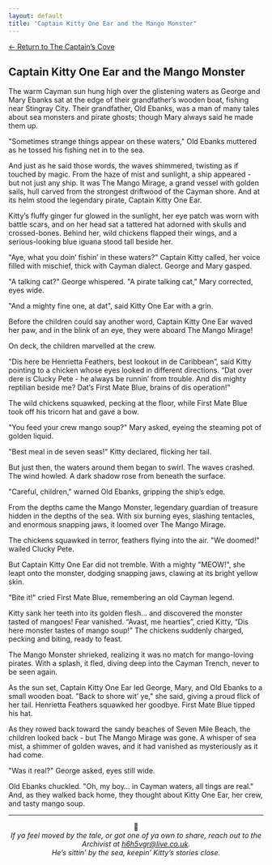 ```yaml
---
layout: default
title: "Captain Kitty One Ear and the Mango Monster"
---
```

[← Return to The Captain’s Cove](index)

## Captain Kitty One Ear and the Mango Monster

The warm Cayman sun hung high over the glistening waters as George and Mary Ebanks sat at the edge of their grandfather’s wooden boat, fishing near Stingray City. Their grandfather, Old Ebanks, was a man of many tales about sea monsters and pirate ghosts; though Mary always said he made them up.

"Sometimes strange things appear on these waters," Old Ebanks muttered as he tossed his fishing net in to the sea.

And just as he said those words, the waves shimmered, twisting as if touched by magic. From the haze of mist and sunlight, a ship appeared - but not just any ship. It was The Mango Mirage, a grand vessel with golden sails, hull carved from the strongest driftwood of the Cayman shore. And at its helm stood the legendary pirate, Captain Kitty One Ear.

Kitty’s fluffy ginger fur glowed in the sunlight, her eye patch was worn with battle scars, and on her head sat a tattered hat adorned with skulls and crossed-bones. Behind her, wild chickens flapped their wings, and a serious-looking blue iguana stood tall beside her.

"Aye, what you doin’ fishin’ in these waters?" Captain Kitty called, her voice filled with mischief, thick with Cayman dialect. George and Mary gasped.

"A talking cat?" George whispered. "A pirate talking cat," Mary corrected, eyes wide.

"And a mighty fine one, at dat", said Kitty One Ear with a grin.

Before the children could say another word, Captain Kitty One Ear waved her paw, and in the blink of an eye, they were aboard The Mango Mirage!

On deck, the children marvelled at the crew.

"Dis here be Henrietta Feathers, best lookout in de Caribbean”, said Kitty pointing to a chicken whose eyes looked in different directions. “Dat over dere is Clucky Pete - he always be runnin’ from trouble. And dis mighty reptilian beside me? Dat’s First Mate Blue, brains of dis operation!"

The wild chickens squawked, pecking at the floor, while First Mate Blue took off his tricorn hat and gave a bow.

"You feed your crew mango soup?" Mary asked, eyeing the steaming pot of golden liquid.

"Best meal in de seven seas!" Kitty declared, flicking her tail.

But just then, the waters around them began to swirl. The waves crashed. The wind howled. A dark shadow rose from beneath the surface.

"Careful, children," warned Old Ebanks, gripping the ship’s edge.

From the depths came the Mango Monster, legendary guardian of treasure hidden in the depths of the sea. With six burning eyes, slashing tentacles, and enormous snapping jaws, it loomed over The Mango Mirage.

The chickens squawked in terror, feathers flying into the air. "We doomed!" wailed Clucky Pete.

But Captain Kitty One Ear did not tremble. With a mighty "MEOW!", she leapt onto the monster, dodging snapping jaws, clawing at its bright yellow skin.

"Bite it!" cried First Mate Blue, remembering an old Cayman legend.

Kitty sank her teeth into its golden flesh… and discovered the monster tasted of mangoes! Fear vanished. “Avast, me hearties”, cried Kitty, “Dis here monster tastes of mango soup!” The chickens suddenly charged, pecking and biting, ready to feast.

The Mango Monster shrieked, realizing it was no match for mango-loving pirates. With a splash, it fled, diving deep into the Cayman Trench, never to be seen again.

As the sun set, Captain Kitty One Ear led George, Mary, and Old Ebanks to a small wooden boat.
"Back to shore wit’ ye," she said, giving a proud flick of her tail. Henrietta Feathers squawked her goodbye. First Mate Blue tipped his hat.

As they rowed back toward the sandy beaches of Seven Mile Beach, the children looked back - but The Mango Mirage was gone. A whisper of sea mist, a shimmer of golden waves, and it had vanished as mysteriously as it had come.

"Was it real?" George asked, eyes still wide.

Old Ebanks chuckled. "Oh, my boy… in Cayman waters, all tings are real." And, as they walked back home, they thought about Kitty One Ear, her crew, and tasty mango soup.


<hr>

<p align="center">🐾<br>
<em>If ya feel moved by the tale, or got one of ya own to share, reach out to the Archivist at <a href="mailto:h6h5vgr@live.co.uk">h6h5vgr@live.co.uk</a>.<br>
He’s sittin’ by the sea, keepin’ Kitty’s stories close.</em></p>
